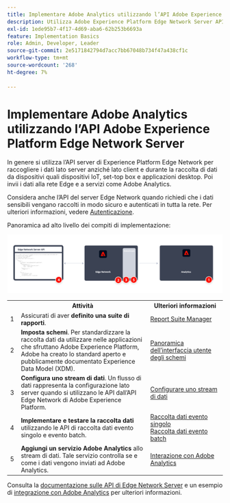 ```yaml
---
title: Implementare Adobe Analytics utilizzando l’API Adobe Experience Platform Edge Network Server
description: Utilizza Adobe Experience Platform Edge Network Server API per inviare dati ad Adobe Analytics.
exl-id: 1ede95b7-4f17-4d69-aba6-62b253b6693a
feature: Implementation Basics
role: Admin, Developer, Leader
source-git-commit: 2e5171842794d7acc7bb67048b734f47a438cf1c
workflow-type: tm+mt
source-wordcount: '268'
ht-degree: 7%

---
```


# Implementare Adobe Analytics utilizzando l’API Adobe Experience Platform Edge Network Server

In genere si utilizza l’API server di Experience Platform Edge Network per raccogliere i dati lato server anziché lato client e durante la raccolta di dati da dispositivi quali dispositivi IoT, set-top box e applicazioni desktop. Poi invii i dati alla rete Edge e a servizi come Adobe Analytics.

Considera anche l’API del server Edge Network quando richiedi che i dati sensibili vengano raccolti in modo sicuro e autenticati in tutta la rete. Per ulteriori informazioni, vedere [Autenticazione](https://experienceleague.adobe.com/docs/experience-platform/edge-network-server-api/authentication.html?lang=it).

Panoramica ad alto livello dei compiti di implementazione:

![Adobe Analytics utilizzando il flusso di lavoro dell&#39;estensione Analytics](../../assets/edge-network-server-api-annotated.png)

<table style="width:100%">

<tr>
<th style="width:5%"></th><th style="width:60%"><b>Attività</b></th><th style="width:35%"><b>Ulteriori informazioni</b></th>
</tr>

<tr>
<td>1</td>
<td>Assicurati di aver <b>definito una suite di rapporti</b>.</td>
<td><a href="../../../admin/admin/c-manage-report-suites/report-suites-admin.md">Report Suite Manager</a></td>
</tr>

<tr>
<td>2</td>
<td><b>Imposta schemi</b>. Per standardizzare la raccolta dati da utilizzare nelle applicazioni che sfruttano Adobe Experience Platform, Adobe ha creato lo standard aperto e pubblicamente documentato Experience Data Model (XDM).</td>
<td><a href="https://experienceleague.adobe.com/docs/experience-platform/xdm/ui/overview.html?lang=it">Panoramica dell’interfaccia utente degli schemi</a></td>
</tr>

<tr>
<td>3</td>
<td><b>Configura uno stream di dati</b>. Un flusso di dati rappresenta la configurazione lato server quando si utilizzano le API dall’API Edge Network di Adobe Experience Platform.</td>
<td><a href="https://experienceleague.adobe.com/docs/experience-platform/datastreams/configure.html?lang=it">Configurare uno stream di dati<a></td> 
</tr>

<tr>
<td>4</td>
<td><b>Implementare e testare la raccolta dati</b> utilizzando le API di raccolta dati evento singolo e evento batch.</td>
<td><a href="https://experienceleague.adobe.com/docs/experience-platform/edge-network-server-api/data-collection/interactive-data-collection.html?lang=it">Raccolta dati evento singolo</a><br/><a href="https://experienceleague.adobe.com/docs/experience-platform/edge-network-server-api/data-collection/non-interactive-data-collection.html?lang=it">Raccolta dati evento batch</a>
</tr>

<td>5</td>
<td><b>Aggiungi un servizio Adobe Analytics</b> allo stream di dati. Tale servizio controlla se e come i dati vengono inviati ad Adobe Analytics.</td>
<td><a href="https://experienceleague.adobe.com/docs/experience-platform/edge-network-server-api/interacting-other-adobe-solutions/interacting-adobe-analytics.html?lang=it">Interazione con Adobe Analytics</a></td>
</tr>


</table>

Consulta la [documentazione sulle API di Edge Network Server](https://experienceleague.adobe.com/docs/experience-platform/edge-network-server-api/overview.html?lang=it) e un esempio di [integrazione con Adobe Analytics](https://experienceleague.adobe.com/docs/experience-platform/edge-network-server-api/interacting-other-adobe-solutions/interacting-adobe-analytics.html?lang=it) per ulteriori informazioni.

